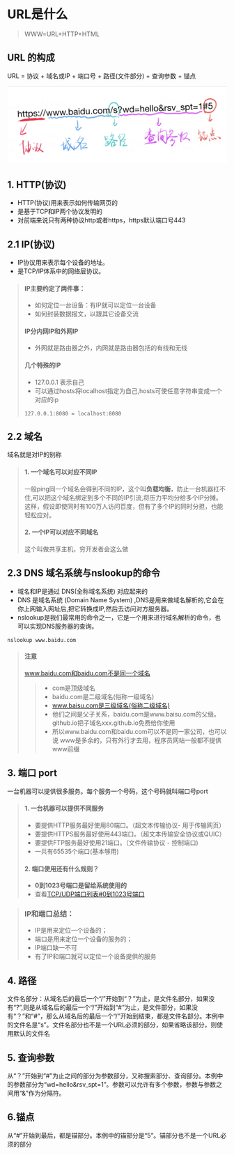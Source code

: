 # URL是什么
> WWW=URL+HTTP+HTML
## URL 的构成
URL = 协议 + 域名或IP + 端口号 + 路径(文件部分) + 查询参数 + 锚点

![image](https://github.com/Bum-Ble/Notes/blob/main/images/urlExample.png)

## 1. HTTP(协议)
* HTTP(协议)用来表示如何传输网页的
* 是基于TCP和IP两个协议发明的
* 对前端来说只有两种协议http或者https，https默认端口号443

## 2.1 IP(协议)
* IP协议用来表示每个设备的地址。
* 是TCP/IP体系中的网络层协议。
> #### **IP主要约定了两件事**：
> * 如何定位一台设备：有IP就可以定位一台设备
> * 如何封装数据报文，以跟其它设备交流
> #### **IP分内网IP和外网IP**
> * 外网就是路由器之外，内网就是路由器包括的有线和无线
> #### **几个特殊的IP**
> * 127.0.0.1 表示自己
> * 可以通过hosts将localhost指定为自己,hosts可使任意字符串变成一个对应的ip
> ```
> 127.0.0.1:8080 = localhost:8080
> ```


## 2.2 域名
域名就是对IP的别称
> #### 1. 一个域名可以对应不同IP
> 一般ping同一个域名会得到不同的IP，这个叫**负载均衡**，防止一台机器扛不住,可以把这个域名绑定到多个不同的IP引流,将压力平均分给多个IP分摊。这样，假设即使同时有100万人访问百度，但有了多个IP的同时分担，也能轻松应对。
> #### 2. 一个IP可以对应不同域名
> 这个叫做共享主机，穷开发者会这么做

## 2.3  DNS 域名系统与nslookup的命令
* 域名和IP是通过 DNS(全称域名系统) 对应起来的
* DNS 是域名系统 (Domain Name System) ,DNS是用来做域名解析的,它会在你上网输入网址后,把它转换成IP,然后去访问对方服务器。
* nslookup是我们最常用的命令之一，它是一个用来进行域名解析的命令，也可以实现DNS服务器的查询。
```
nslookup www.baidu.com 
```
> #### 注意
> www.baidu.com和baidu.com不是同一个域名
> > * com是顶级域名  
> > * baidu.com是二级域名(俗称一级域名)  
> > * www.baisu.com是三级域名(俗称二级域名)  
> > * 他们之间是父子关系，baidu.com是www.baisu.com的父级。github.io把子域名xxx.github.io免费给你使用  
> > * 所以www.baidu.com和baidu.com可以不是同一家公司，也可以说
www是多余的，只有外行才去用，程序员网站一般都不提供www前缀

## 3. 端口 port
一台机器可以提供很多服务。每个服务一个号码，这个号码就叫端口号port
> #### 1. 一台机器可以提供不同服务
> * 要提供HTTP服务最好使用80端口。（超文本传输协议- 用于传输网页）
> * 要提供HTTPS服务最好使用443端口。（超文本传输安全协议或QUIC）
> * 要提供FTP服务最好使用21端口。（文件传输协议 - 控制端口)  
> * 一共有65535个端口(基本够用)
> #### 2. 端口使用还有什么规则？
> * **0到1023号端口是留给系统使用的**
> * 查看[TCP/UDP端口列表#0到1023号端口](https://zh.wikipedia.org/wiki/TCP/UDP%E7%AB%AF%E5%8F%A3%E5%88%97%E8%A1%A8#0%E5%88%B01023%E5%8F%B7%E7%AB%AF%E5%8F%A3)

> ### IP和端口总结：
> * IP是用来定位一个设备的；
> * 端口是用来定位一个设备的服务的；
> * IP端口缺一不可
> * 有了IP和端口就可以定位一个设备提供的服务

## 4. 路径
 文件名部分：从域名后的最后一个“/”开始到“？”为止，是文件名部分，如果没有“?”,则是从域名后的最后一个“/”开始到“#”为止，是文件部分，如果没有“？”和“#”，那么从域名后的最后一个“/”开始到结束，都是文件名部分。本例中的文件名是“s”。文件名部分也不是一个URL必须的部分，如果省略该部分，则使用默认的文件名
## 5. 查询参数
从“？”开始到“#”为止之间的部分为参数部分，又称搜索部分、查询部分。本例中的参数部分为“wd=hello&rsv_spt=1”。参数可以允许有多个参数，参数与参数之间用“&”作为分隔符。
## 6.锚点
从“#”开始到最后，都是锚部分。本例中的锚部分是“5”。锚部分也不是一个URL必须的部分